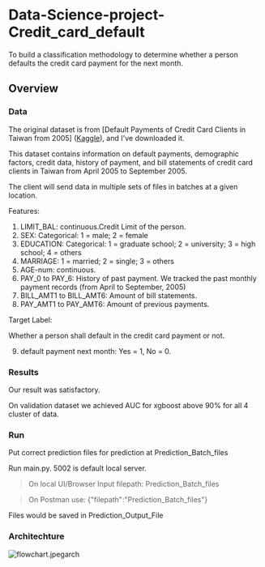 # Data-Science-project-Credit_card_default

To build a classification methodology to determine whether a person defaults the credit card payment for the next month. 

## Overview
### Data

The original dataset is from [Default Payments of Credit Card Clients in Taiwan from 2005]
([Kaggle](https://www.kaggle.com/datasets/uciml/default-of-credit-card-clients-dataset)), 
and I've downloaded it.

This dataset contains information on default payments, demographic factors, credit data, history of payment, and bill statements of credit card clients in Taiwan from April 2005 to September 2005.

The client will send data in multiple sets of files in batches at a given location. 

Features:


1. LIMIT_BAL: continuous.Credit Limit of the person.
2. SEX: Categorical: 1 = male; 2 = female
3. EDUCATION: Categorical: 1 = graduate school; 2 = university; 3 = high school; 4 = others
4. MARRIAGE: 1 = married; 2 = single; 3 = others
5. AGE-num: continuous.
6. PAY_0 to PAY_6: History of past payment. We tracked the past monthly payment records (from April to September, 2005)
7. BILL_AMT1 to BILL_AMT6: Amount of bill statements.
8. PAY_AMT1 to PAY_AMT6: Amount of previous payments.

Target Label:

Whether a person shall default in the credit card payment or not.

9. default payment next month:  Yes = 1, No = 0.

### Results

Our result was satisfactory.

On validation dataset we achieved AUC for xgboost above 90% for all 4 cluster of data.

### Run

Put correct prediction files for prediction at Prediction_Batch_files

Run main.py. 
5002 is default local server. 

>On local UI/Browser Input filepath: Prediction_Batch_files

>On Postman use: {"filepath":"Prediction_Batch_files"}

Files would be saved in Prediction_Output_File

### Architechture

![flowchart.jpeg](flowchart.jpeg)arch


